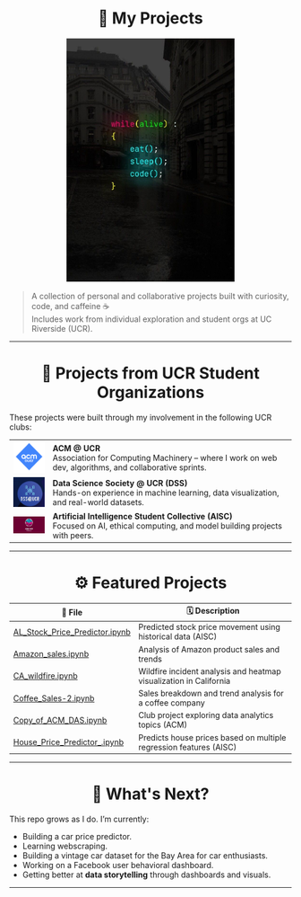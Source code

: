 <div align="center">

<h1>📼 My Projects</h1>

</div>

<p align="center">
  <img src="https://github.com/Allanx495/Projects/blob/main/While_Alive.jpg?raw=true" alt="While alive code loop" width="300"/>
</p>

> A collection of personal and collaborative projects built with curiosity, code, and caffeine ☕  
> Includes work from individual exploration and student orgs at UC Riverside (UCR).

---
<div align="center">

<h1>🏫 Projects from UCR Student Organizations</h1>

</div>

These projects were built through my involvement in the following UCR clubs:

<table>
  <tr>
    <td><img src="./acm-ucr-logo.webp" width="100"/></td>
    <td><strong>ACM @ UCR</strong><br/>Association for Computing Machinery – where I work on web dev, algorithms, and collaborative sprints.</td>
  </tr>
  <tr>
    <td><img src="./dss.png" width="100"/></td>
    <td><strong>Data Science Society @ UCR (DSS)</strong><br/>Hands-on experience in machine learning, data visualization, and real-world datasets.</td>
  </tr>
  <tr>
    <td><img src="./aiscucr.jpg" width="100"/></td>
    <td><strong>Artificial Intelligence Student Collective (AISC)</strong><br/>Focused on AI, ethical computing, and model building projects with peers.</td>
  </tr>
</table>

---
<div align="center">

<h1>⚙️ Featured Projects</h1>

</div>

| 📁 File | 🗓️ Description |
|--------|----------------|
| [AL_Stock_Price_Predictor.ipynb](https://github.com/Allanx495/Projects/blob/main/AL_Stock_Price_Predictor.ipynb) | Predicted stock price movement using historical data (AISC) |
| [Amazon_sales.ipynb](https://github.com/Allanx495/Projects/blob/main/Amazon_sales.ipynb) | Analysis of Amazon product sales and trends |
| [CA_wildfire.ipynb](https://github.com/Allanx495/Projects/blob/main/CA_wildfire.ipynb) | Wildfire incident analysis and heatmap visualization in California |
| [Coffee_Sales-2.ipynb](https://github.com/Allanx495/Projects/blob/main/Coffee_Sales-2.ipynb) | Sales breakdown and trend analysis for a coffee company |
| [Copy_of_ACM_DAS.ipynb](https://github.com/Allanx495/Projects/blob/main/Copy_of_ACM_DAS.ipynb) | Club project exploring data analytics topics (ACM) |
| [House_Price_Predictor_.ipynb](https://github.com/Allanx495/Projects/blob/main/House_Price_Predictor_.ipynb) | Predicts house prices based on multiple regression features (AISC) |


---
<div align="center">

<h1>🌱 What's Next?</h1>

</div>

This repo grows as I do. I’m currently:
- Building a car price predictor.
- Learning webscraping.
- Building a vintage car dataset for the Bay Area for car enthusiasts.
- Working on a Facebook user behavioral dashboard. 
- Getting better at **data storytelling** through dashboards and visuals.

---



